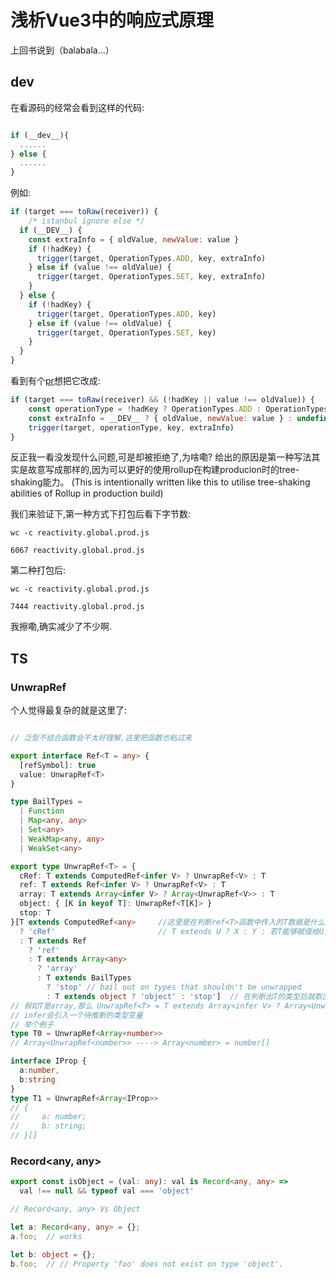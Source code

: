 # 浅析Vue3中的响应式原理

上回书说到（balabala...）

## __dev__

在看源码的经常会看到这样的代码:

```js

if (__dev__){
  ......
} else {
  ......
}
```

例如:

```js
if (target === toRaw(receiver)) {
    /* istanbul ignore else */
  if (__DEV__) {
    const extraInfo = { oldValue, newValue: value }
    if (!hadKey) {
      trigger(target, OperationTypes.ADD, key, extraInfo)
    } else if (value !== oldValue) {
      trigger(target, OperationTypes.SET, key, extraInfo)
    }
  } else {
    if (!hadKey) {
      trigger(target, OperationTypes.ADD, key)
    } else if (value !== oldValue) {
      trigger(target, OperationTypes.SET, key)
    }
  }
}
```

看到有个[pr](https://github.com/vuejs/vue-next/pull/90)想把它改成:

```js
if (target === toRaw(receiver) && (!hadKey || value !== oldValue)) {
    const operationType = !hadKey ? OperationTypes.ADD : OperationTypes.SET
    const extraInfo = __DEV__ ? { oldValue, newValue: value } : undefined
    trigger(target, operationType, key, extraInfo)
}

```

反正我一看没发现什么问题,可是却被拒绝了,为啥嘞?
给出的原因是第一种写法其实是故意写成那样的,因为可以更好的使用rollup在构建producion时的tree-shaking能力。
(This is intentionally written like this to utilise tree-shaking abilities of Rollup in production build)

我们来验证下,第一种方式下打包后看下字节数:

```
wc -c reactivity.global.prod.js

6067 reactivity.global.prod.js
```

第二种打包后:

```
wc -c reactivity.global.prod.js

7444 reactivity.global.prod.js
```

我擦嘞,确实减少了不少啊.

## TS


### UnwrapRef

个人觉得最复杂的就是这里了:

```ts

// 泛型不结合函数会不太好理解,这里把函数也粘过来

export interface Ref<T = any> {
  [refSymbol]: true
  value: UnwrapRef<T>
}

type BailTypes =
  | Function
  | Map<any, any>
  | Set<any>
  | WeakMap<any, any>
  | WeakSet<any>

export type UnwrapRef<T> = {
  cRef: T extends ComputedRef<infer V> ? UnwrapRef<V> : T
  ref: T extends Ref<infer V> ? UnwrapRef<V> : T
  array: T extends Array<infer V> ? Array<UnwrapRef<V>> : T
  object: { [K in keyof T]: UnwrapRef<T[K]> }
  stop: T
}[T extends ComputedRef<any>     //这里是在判断ref<T>函数中传入的T数据是什么类型
  ? 'cRef'                       // T extends U ? X : Y : 若T能够赋值给U，那么类型是X，否则为Y
  : T extends Ref
    ? 'ref'
    : T extends Array<any>
      ? 'array'
      : T extends BailTypes
        ? 'stop' // bail out on types that shouldn't be unwrapped
        : T extends object ? 'object' : 'stop']  // 在判断出T的类型后就取出那个类型
// 假如T是array,那么 UnwrapRef<T> = T extends Array<infer V> ? Array<UnwrapRef<V>> : T
// infer会引入一个待推断的类型变量
// 举个例子
type T0 = UnwrapRef<Array<number>> 
// Array<UnwrapRef<number>> ----> Array<number> = number[]

interface IProp {
  a:number,
  b:string
}
type T1 = UnwrapRef<Array<IProp>>
// {
//     a: number;
//     b: string;
// }[]

```
### Record<any, any>

```ts
export const isObject = (val: any): val is Record<any, any> =>
  val !== null && typeof val === 'object'

// Record<any, any> Vs Object 

let a: Record<any, any> = {};
a.foo;  // works

let b: object = {};
b.foo;  // // Property 'foo' does not exist on type 'object'.

```
